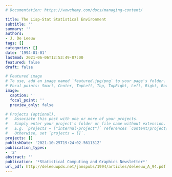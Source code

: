 ```yaml
---
# Documentation: https://wowchemy.com/docs/managing-content/

title: The Lisp-Stat Statistical Environment
subtitle: ''
summary: ''
authors:
- J. De Leeuw
tags: []
categories: []
date: '1994-01-01'
lastmod: 2021-06-06T12:53:49-07:00
featured: false
draft: false

# Featured image
# To use, add an image named `featured.jpg/png` to your page's folder.
# Focal points: Smart, Center, TopLeft, Top, TopRight, Left, Right, BottomLeft, Bottom, BottomRight.
image:
  caption: ''
  focal_point: ''
  preview_only: false

# Projects (optional).
#   Associate this post with one or more of your projects.
#   Simply enter your project's folder or file name without extension.
#   E.g. `projects = ["internal-project"]` references `content/project/deep-learning/index.md`.
#   Otherwise, set `projects = []`.
projects: []
publishDate: '2021-10-25T19:24:02.561131Z'
publication_types:
- '2'
abstract: ''
publication: '*Statistical Computing and Graphics Newsletter*'
url_pdf: http://deleeuwpdx.net/janspubs/1994/articles/deleeuw_A_94.pdf
---
```

